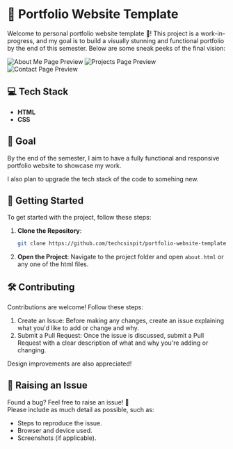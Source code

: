# 🌟 Portfolio Website Template

Welcome to personal portfolio website template 🎨! This project is a work-in-progress, and my goal is to build a visually stunning and functional portfolio by the end of this semester. Below are some sneak peeks of the final vision:

![About Me Page Preview](./readme/About%20Me.png)
![Projects Page Preview](./readme/Projects.png)
![Contact Page Preview](./readme/Contact.png)

## 💻 Tech Stack

- **HTML**
- **CSS**

## 🎯 Goal

By the end of the semester, I aim to have a fully functional and responsive portfolio website to showcase my work. 

I also plan to upgrade the tech stack of the code to somehing new.

## 🚀 Getting Started

To get started with the project, follow these steps:

1. **Clone the Repository**: 
   ```bash
   git clone https://github.com/techcsispit/portfolio-website-template.git
2. **Open the Project**: Navigate to the project folder and open `about.html`
or any one of the html files.
## 🛠️ Contributing

Contributions are welcome! Follow these steps:

1. Create an Issue: Before making any changes, create an issue explaining what you'd like to add or change and why.
2. Submit a Pull Request: Once the issue is discussed, submit a Pull Request with a clear description of what and why you're adding or changing.

Design improvements are also appreciated!

## 🐛 Raising an Issue

Found a bug? Feel free to raise an issue! 📝  
Please include as much detail as possible, such as:

- Steps to reproduce the issue.
- Browser and device used.
- Screenshots (if applicable).
